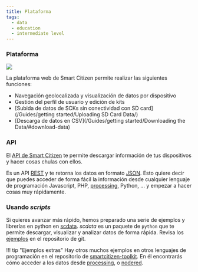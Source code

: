 ```yaml
---
title: Plataforma
tags:
  - data
  - education
  - intermediate level
---
```


### Plataforma

[![](https://i.imgur.com/mo5RzkR.jpg)](https://smartcitizen.me/kits/)

La plataforma web de Smart Citizen permite realizar las siguientes funciones:

- Navegación geolocalizada y visualización de datos por dispositivo
- Gestión del perfil de usuario y edición de kits
- [Subida de datos de SCKs sin conectividad con SD card](/Guides/getting started/Uploading SD Card Data/)
- [Descarga de datos en CSV](/Guides/getting started/Downloading the Data/#download-data)

### API

El <a href="http://developer.smartcitizen.me/" target="_blank">API de Smart Citizen</a> te permite descargar información de tus dispositivos y hacer cosas chulas con ellos.

Es un API <a href="https://en.wikipedia.org/wiki/Representational_state_transfer" target="_blank">REST</a> y te retorna los datos en formato <a href="https://en.wikipedia.org/wiki/Json" target="_blank">JSON</a>. Esto quiere decir que puedes acceder de forma fácil la información desde cualquier lenguaje de programación Javascript, PHP, [processing](https://processing.org), Python, ... y empezar a hacer cosas muy rápidamente.

### Usando _scripts_

Si quieres avanzar más rápido, hemos preparado una serie de ejemplos y librerías en python en [scdata](https://pypi.org/project/scdata/). _scdata_ es un paquete de `python` que te permite descargar, visualizar y analizar datos de forma rápida. Revisa los [ejemplos](https://github.com/fablabbcn/smartcitizen-data/tree/master/examples) en el repositorio de git.

!!! tip "Ejemplos extras"
    Hay otros muchos ejemplos en otros lenguajes de programación en el repositorio de [smartcitizen-toolkit](https://github.com/fablabbcn/smartcitizen-toolkit). En él encontrarás cómo acceder a los datos desde [processing](https://processing.org), o [nodered](https://nodered.org/).